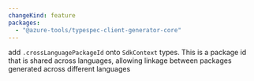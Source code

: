 ```yaml
---
changeKind: feature
packages:
  - "@azure-tools/typespec-client-generator-core"
---
```


add `.crossLanguagePackageId` onto `SdkContext` types. This is a package id that is shared across languages, allowing linkage between packages generated across different languages